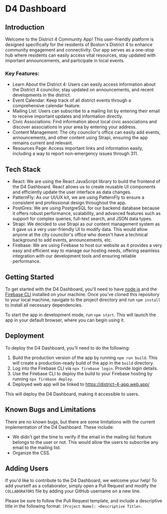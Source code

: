 # D4 Dashboard
## Introduction
Welcome to the District 4 Community App! This user-friendly platform is designed specifically for the residents of Boston's District 4 to enhance community engagement and connectivity. Our app serves as a one-stop hub where residents can easily access vital resources, stay updated with important announcements, and participate in local events.

### Key Features:
- Learn About the District 4: Users can easily access information about the District 4 councilor, stay updated on announcements, and recent developments in the district.
- Event Calendar: Keep track of all district events through a comprehensive calendar feature.
- Mailing List: Users can subscribe to a mailing list by entering their email to receive important updates and information directly.
- Civic Associations: Find information about local civic associations and discover associations in your area by entering your address.
- Content Management: The city councilor's office can easily add events, announcements, and other content using Strapi, ensuring the app remains current and relevant.
- Resources Page: Access important links and information easily, including a way to report non-emergency issues through 311.

## Tech Stack
- React: We are using the React JavaScript library to build the frontend of the D4 Dashboard. React allows us to create reusable UI components and efficiently update the user interface as data changes.
- PatternFly: As our UI/UX kit, we are using PatternFly to ensure a consistent and professional design throughout the app.
- PostGres: We are using PostgreSQL for our backend database because it offers robust performance, scalability, and advanced features such as support for complex queries, full-text search, and JSON data types.
- Strapi: We decided to use Strapi as our content management system as it gave us a very user-friendly UI to modify data. This would allow anyone at the city councilor's office who doesn't have a technical background to add events, announcements, etc.
- Firebase: We are using Firebase to host our website as it provides a very easy and efficient way to manage our hosting needs, offering seamless integration with our development tools and ensuring reliable performance.

## Getting Started
To get started with the D4 Dashboard, you'll need to have [node.js](https://nodejs.org/) and the [Firebase CLI](https://firebase.google.com/docs/cli) installed on your machine. Once you've cloned this repository to your local machine, navigate to the project directory and run `npm install` to install all necessary dependencies. 

To start the app in development mode, run `npm start`. This will launch the app in your default browser, where you can begin using it.

## Deployment
To deploy the D4 Dashboard, you'll need to do the following:

1. Build the production version of the app by running `npm run build`. This will create a production-ready build of the app in the `build` directory.
2. Log into the Firebase CLI via `npx firebase login`. Provide login details.
3. Use the Firebase CLI to deploy the build to your Firebase hosting by running `npx firebase deploy`.
4. Deployed web app will be linked to https://district-4-app.web.app/

This will deploy the D4 Dashboard, making it accessible to users.

## Known Bugs and Limitations
There are no known bugs, but there are some limitations with the current implementation of the D4 Dashboard. These include:
- We didn't get the time to verify if the email in the mailing list feature belongs to the user or not. This would allow the users to subscribe any email to the mailing list.
- Organize the CSS.

## Adding Users
If you'd like to contribute to the D4 Dashboard, we welcome your help! To add yourself as a collaborator, simply open a Pull Request and modify the `COLLABORATORS` file by adding your GitHub username on a new line.

Please be sure to follow the Pull Request template, and include a descriptive title in the following format: `[Project Name]: <Descriptive Title>`.